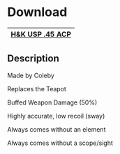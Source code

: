 # Download
[H&K USP .45 ACP](https://raw.githubusercontent.com/BLCM/BLCMods/master/Borderlands%202%20mods/Coleby/Real%20Life%20Weapons/H%26K%20USP%20.45%20ACP) |
----|

## Description
Made by Coleby

Replaces the Teapot

Buffed Weapon Damage (50%)

Highly accurate, low recoil (sway)

Always comes without an element

Always comes without a scope/sight
